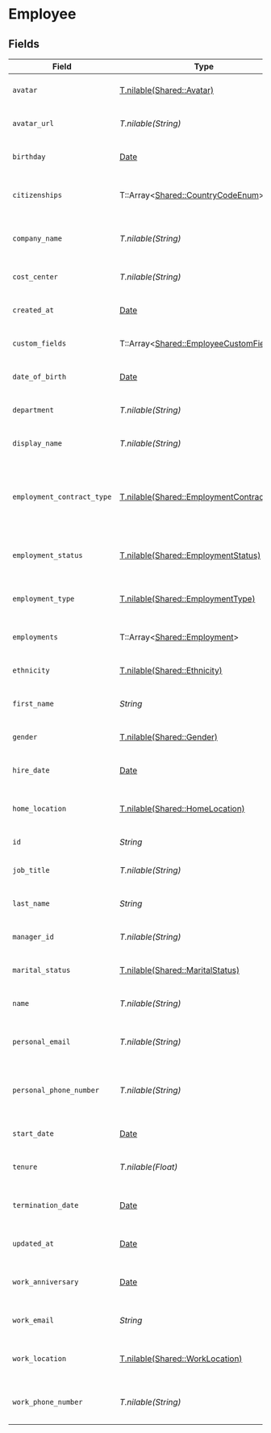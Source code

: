 # Employee


## Fields

| Field                                                                                      | Type                                                                                       | Required                                                                                   | Description                                                                                | Example                                                                                    |
| ------------------------------------------------------------------------------------------ | ------------------------------------------------------------------------------------------ | ------------------------------------------------------------------------------------------ | ------------------------------------------------------------------------------------------ | ------------------------------------------------------------------------------------------ |
| `avatar`                                                                                   | [T.nilable(Shared::Avatar)](../../models/shared/avatar.md)                                 | :heavy_minus_sign:                                                                         | The employee avatar                                                                        |                                                                                            |
| `avatar_url`                                                                               | *T.nilable(String)*                                                                        | :heavy_minus_sign:                                                                         | The employee avatar Url                                                                    | https://example.com/avatar.png                                                             |
| `birthday`                                                                                 | [Date](https://ruby-doc.org/stdlib-2.6.1/libdoc/date/rdoc/Date.html)                       | :heavy_minus_sign:                                                                         | The employee birthday                                                                      | 2021-01-01T00:00:00Z                                                                       |
| `citizenships`                                                                             | T::Array<[Shared::CountryCodeEnum](../../models/shared/countrycodeenum.md)>                | :heavy_minus_sign:                                                                         | The citizenships of the Employee                                                           |                                                                                            |
| `company_name`                                                                             | *T.nilable(String)*                                                                        | :heavy_minus_sign:                                                                         | The employee company name                                                                  | Example Corp                                                                               |
| `cost_center`                                                                              | *T.nilable(String)*                                                                        | :heavy_minus_sign:                                                                         | The employee cost center                                                                   | R&D                                                                                        |
| `created_at`                                                                               | [Date](https://ruby-doc.org/stdlib-2.6.1/libdoc/date/rdoc/Date.html)                       | :heavy_minus_sign:                                                                         | The created_at date                                                                        | 2021-01-01T01:01:01.000Z                                                                   |
| `custom_fields`                                                                            | T::Array<[Shared::EmployeeCustomFields](../../models/shared/employeecustomfields.md)>      | :heavy_minus_sign:                                                                         | The employee custom fields                                                                 |                                                                                            |
| `date_of_birth`                                                                            | [Date](https://ruby-doc.org/stdlib-2.6.1/libdoc/date/rdoc/Date.html)                       | :heavy_minus_sign:                                                                         | The employee date_of_birth                                                                 | 1990-01-01T00:00.000Z                                                                      |
| `department`                                                                               | *T.nilable(String)*                                                                        | :heavy_minus_sign:                                                                         | The employee department                                                                    | Physics                                                                                    |
| `display_name`                                                                             | *T.nilable(String)*                                                                        | :heavy_minus_sign:                                                                         | The employee display name                                                                  | Sir Issac Newton                                                                           |
| `employment_contract_type`                                                                 | [T.nilable(Shared::EmploymentContractType)](../../models/shared/employmentcontracttype.md) | :heavy_minus_sign:                                                                         | The employment work schedule type (e.g., full-time, part-time)                             |                                                                                            |
| `employment_status`                                                                        | [T.nilable(Shared::EmploymentStatus)](../../models/shared/employmentstatus.md)             | :heavy_minus_sign:                                                                         | The employee employment status                                                             |                                                                                            |
| `employment_type`                                                                          | [T.nilable(Shared::EmploymentType)](../../models/shared/employmenttype.md)                 | :heavy_minus_sign:                                                                         | The employee employment type                                                               |                                                                                            |
| `employments`                                                                              | T::Array<[Shared::Employment](../../models/shared/employment.md)>                          | :heavy_minus_sign:                                                                         | The employee employments                                                                   |                                                                                            |
| `ethnicity`                                                                                | [T.nilable(Shared::Ethnicity)](../../models/shared/ethnicity.md)                           | :heavy_minus_sign:                                                                         | The employee ethnicity                                                                     |                                                                                            |
| `first_name`                                                                               | *String*                                                                                   | :heavy_check_mark:                                                                         | The employee first name                                                                    | Issac                                                                                      |
| `gender`                                                                                   | [T.nilable(Shared::Gender)](../../models/shared/gender.md)                                 | :heavy_minus_sign:                                                                         | The employee gender                                                                        |                                                                                            |
| `hire_date`                                                                                | [Date](https://ruby-doc.org/stdlib-2.6.1/libdoc/date/rdoc/Date.html)                       | :heavy_minus_sign:                                                                         | The employee hire date                                                                     | 2021-01-01T00:00.000Z                                                                      |
| `home_location`                                                                            | [T.nilable(Shared::HomeLocation)](../../models/shared/homelocation.md)                     | :heavy_minus_sign:                                                                         | The employee home location                                                                 |                                                                                            |
| `id`                                                                                       | *String*                                                                                   | :heavy_check_mark:                                                                         | The employee ID                                                                            | 1687-3                                                                                     |
| `job_title`                                                                                | *T.nilable(String)*                                                                        | :heavy_minus_sign:                                                                         | The employee job title                                                                     | Physicist                                                                                  |
| `last_name`                                                                                | *String*                                                                                   | :heavy_check_mark:                                                                         | The employee last name                                                                     | Newton                                                                                     |
| `manager_id`                                                                               | *T.nilable(String)*                                                                        | :heavy_minus_sign:                                                                         | The employee manager ID                                                                    | 67890                                                                                      |
| `marital_status`                                                                           | [T.nilable(Shared::MaritalStatus)](../../models/shared/maritalstatus.md)                   | :heavy_minus_sign:                                                                         | The employee marital status                                                                |                                                                                            |
| `name`                                                                                     | *T.nilable(String)*                                                                        | :heavy_minus_sign:                                                                         | The employee name                                                                          | Issac Newton                                                                               |
| `personal_email`                                                                           | *T.nilable(String)*                                                                        | :heavy_minus_sign:                                                                         | The employee personal email                                                                | isaac.newton@example.com                                                                   |
| `personal_phone_number`                                                                    | *T.nilable(String)*                                                                        | :heavy_minus_sign:                                                                         | The employee personal phone number                                                         | +1234567890                                                                                |
| `start_date`                                                                               | [Date](https://ruby-doc.org/stdlib-2.6.1/libdoc/date/rdoc/Date.html)                       | :heavy_minus_sign:                                                                         | The employee start date                                                                    | 2021-01-01T00:00.000Z                                                                      |
| `tenure`                                                                                   | *T.nilable(Float)*                                                                         | :heavy_minus_sign:                                                                         | The employee tenure                                                                        | 2                                                                                          |
| `termination_date`                                                                         | [Date](https://ruby-doc.org/stdlib-2.6.1/libdoc/date/rdoc/Date.html)                       | :heavy_minus_sign:                                                                         | The employee termination date                                                              | 2021-01-01T00:00:00Z                                                                       |
| `updated_at`                                                                               | [Date](https://ruby-doc.org/stdlib-2.6.1/libdoc/date/rdoc/Date.html)                       | :heavy_minus_sign:                                                                         | The updated_at date                                                                        | 2021-01-01T01:01:01.000Z                                                                   |
| `work_anniversary`                                                                         | [Date](https://ruby-doc.org/stdlib-2.6.1/libdoc/date/rdoc/Date.html)                       | :heavy_minus_sign:                                                                         | The employee work anniversary                                                              | 2021-01-01T00:00:00Z                                                                       |
| `work_email`                                                                               | *String*                                                                                   | :heavy_check_mark:                                                                         | The employee work email                                                                    | newton@example.com                                                                         |
| `work_location`                                                                            | [T.nilable(Shared::WorkLocation)](../../models/shared/worklocation.md)                     | :heavy_minus_sign:                                                                         | The employee work location                                                                 |                                                                                            |
| `work_phone_number`                                                                        | *T.nilable(String)*                                                                        | :heavy_minus_sign:                                                                         | The employee work phone number                                                             | +1234567890                                                                                |